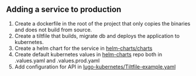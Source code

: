 ## Adding a service to production
1. Create a dockerfile in the root of the project that only copies the binaries and does not build from source.
2. Create a tiltfile that builds, migrate db and deploys the application to kubernetes.
3. Create a helm chart for the service in [helm-charts/charts](https://github.com/lundqvist-travaru/helm-charts/tree/master/charts)
4. Create default kubernetes values in [helm-charts](https://github.com/lundqvist-travaru/helm-charts/tree/master/umbrella/lugo-umbrella) repo both in .values.yaml and .values.prod.yaml
5. Add configuration for API in [lugo-kubernetes/Tiltfile-example.yaml](https://github.com/lundqvist-travaru/lugo-kubernetes/master/Tiltfile-example)